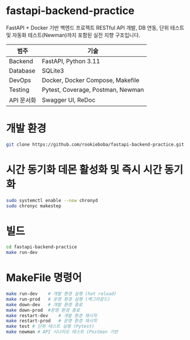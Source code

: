 # fastapi-backend-practice

FastAPI + Docker 기반 백엔드 프로젝트 
RESTful API 개발, DB 연동, 단위 테스트 및 자동화 테스트(Newman)까지 포함된 실전 지향 구조입니다.

| 범주         | 기술                                           |
|--------------|------------------------------------------------|
| Backend      | FastAPI, Python 3.11                           |
| Database     | SQLite3                                        |
| DevOps       | Docker, Docker Compose, Makefile               |
| Testing      | Pytest, Coverage, Postman, Newman              |
| API 문서화   | Swagger UI, ReDoc                              |

# 개발 환경
```bash
git clone https://github.com/rookieboba/fastapi-backend-practice.git
```

# 시간 동기화 데몬 활성화 및 즉시 시간 동기화
```bash
sudo systemctl enable --now chronyd
sudo chronyc makestep
```

# 빌드
```bash
cd fastapi-backend-practice
make run-dev
```

# MakeFile 명령어
```bash
make run-dev	# 개발 환경 실행 (hot reload)
make run-prod	# 운영 환경 실행 (백그라운드)
make down-dev	# 개발 환경 종료
make down-prod	#운영 환경 종료
make restart-dev	# 개발 환경 재시작
make restart-prod	# 운영 환경 재시작
make test #	단위 테스트 실행 (Pytest)
make newman	# API 시나리오 테스트 (Postman 기반
```
